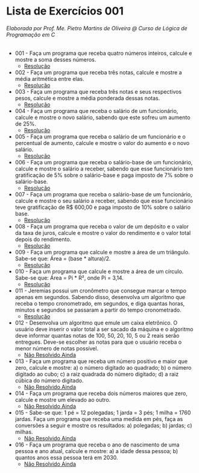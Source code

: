 # Lista de Exercícios 001

###### Elaborada por Prof. Me. Pietro Martins de Oliveira @ Curso de Lógica de Programação em C

- 001 - Faça um programa que receba quatro números inteiros, calcule e mostre a soma desses números. 
  - [Resolução](https://github.com/christianodavid/estrutura-sequencial-c/blob/main/exercicio-001/main.c)
- 002 - Faça um programa que receba três notas, calcule e mostre a média aritmética entre elas. 
  - [Resolução](https://github.com/christianodavid/estrutura-sequencial-c/blob/main/exercicio-002/main.c)
- 003 - Faça um programa que receba três notas e seus respectivos pesos, calcule e mostre a média ponderada dessas notas.
  - [Resolução](https://github.com/christianodavid/estrutura-sequencial-c/blob/main/exercicio-003/main.c)
- 004 - Faça um programa que receba o salário de um funcionário, calcule e mostre o novo salário, sabendo que este sofreu um aumento de 25%.
  - [Resolução](https://github.com/christianodavid/estrutura-sequencial-c/blob/main/exercicio-004/main.c)
- 005 - Faça um programa que receba o salário de um funcionário e o percentual de aumento, calcule e mostre o valor do aumento e o novo salário.
  - [Resolução](https://github.com/christianodavid/estrutura-sequencial-c/blob/main/exercicio-005/main.c)
- 006 - Faça um programa que receba o salário-base de um funcionário, calcule e mostre o salário a receber, sabendo que esse funcionário tem gratificação de 5% sobre o salário-base e paga imposto de 7% sobre o salário-base.
  - [Resolução](https://github.com/christianodavid/estrutura-sequencial-c/blob/main/exercicio-006/main.c)
- 007 - Faça um programa que receba o salário-base de um funcionário, calcule e mostre o seu salário a receber, sabendo que esse funcionário teve gratificação de R$ 600,00 e paga imposto de 10% sobre o salário base.
  - [Resolução](https://github.com/christianodavid/estrutura-sequencial-c/blob/main/exercicio-007/main.c)
- 008 - Faça um programa que receba o valor de um depósito e o valor da taxa de juros, calcule e mostre o valor do rendimento e o valor total depois do rendimento.
  - [Resolução](https://github.com/christianodavid/estrutura-sequencial-c/blob/main/exercicio-008/main.c)
- 009 - Faça um programa que calcule e mostre a área de um triângulo. Sabe-se que: Área = (base * altura)/2.
  - [Resolução](https://github.com/christianodavid/estrutura-sequencial-c/blob/main/exercicio-009/main.c)
- 010 - Faça um programa que calcule e mostre a área de um círculo. Sabe-se que: Área = Pi * R², onde Pi = 3,14.
  - [Resolução](https://github.com/christianodavid/estrutura-sequencial-c/blob/main/exercicio-010/main.c)
- 011 - Jeremias possui um cronômetro que consegue marcar o tempo apenas em segundos. Sabendo disso, desenvolva um algoritmo que receba o tempo cronometrado, em segundos, e diga quantas horas, minutos e segundos se passaram a partir do tempo cronometrado.
  - [Resolução](https://github.com/christianodavid/estrutura-sequencial-c/blob/main/exercicio-011/main.c)
- 012 - Desenvolva um algoritmo que emule um caixa eletrônico. O usuário deve inserir o valor total a ser sacado da máquina e o algoritmo deve informar quantas notas de 100, 50, 20, 10, 5 ou 2 reais serão entregues. Deve-se escolher as notas para que o usuário receba o menor número de notas possível.
    - [Não Resolvido Ainda]()
- 013 - Faça um programa que receba um número positivo e maior que zero, calcule e mostre: a) o número digitado ao quadrado; b) o número digitado ao cubo; c) a raiz quadrada do número digitado; d) a raiz cúbica do número digitado.
    - [Não Resolvido Ainda]()
- 014 - Faça um programa que receba dois números maiores que zero, calcule e mostre um elevado ao outro.
    - [Não Resolvido Ainda]()
- 015 - Sabe-se que: 1 pé = 12 polegadas; 1 jarda = 3 pés; 1 milha = 1760 jardas. Faça um programa que receba uma medida em pés, faça as conversões a seguir e mostre os resultados: a) polegadas; b) jardas; c) milhas.
    - [Não Resolvido Ainda]()
- 016 - Faça um programa que receba o ano de nascimento de uma pessoa e ano atual, calcule e mostre: a) a idade dessa pessoa; b) quantos anos essa pessoa terá em 2030.
    - [Não Resolvido Ainda]()